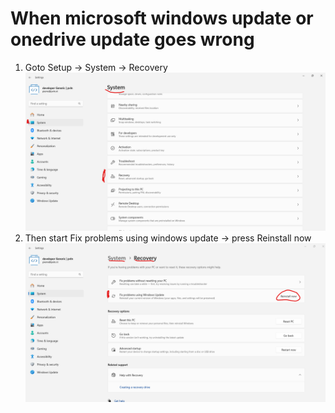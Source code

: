 # When microsoft windows update or onedrive update goes wrong
1)  Goto Setup -> System -> Recovery
![](assets/img/Screenshot_2024-06-14_142342.png)
2)  Then start Fix problems using windows update -> press Reinstall now
![](assets/img/Screenshot_2024-06-14_142509.png)
